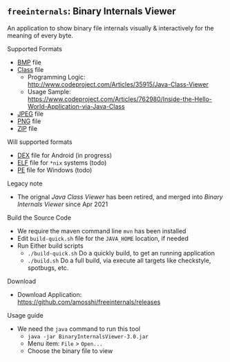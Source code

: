 ## `freeinternals`: Binary Internals Viewer

An application to show binary file internals visually & interactively for the meaning of every byte.

Supported Formats
* [BMP](https://en.wikipedia.org/wiki/BMP_file_format) file
* [Class](https://docs.oracle.com/javase/specs/) file
  * Programming Logic: http://www.codeproject.com/Articles/35915/Java-Class-Viewer
  * Usage Sample: https://www.codeproject.com/Articles/762980/Inside-the-Hello-World-Application-via-Java-Class
* [JPEG](https://en.wikipedia.org/wiki/JPEG) file
* [PNG](https://en.wikipedia.org/wiki/Portable_Network_Graphics) file
* [ZIP](https://en.wikipedia.org/wiki/ZIP_(file_format)) file

Will supported formats
* [DEX](https://en.wikipedia.org/wiki/Dalvik_(software)) file for Android (in progress)
* [ELF](https://en.wikipedia.org/wiki/Executable_and_Linkable_Format) file for `*nix` systems (todo)
* [PE](https://en.wikipedia.org/wiki/Portable_Executable) file for Windows (todo)

Legacy note
* The orignal *Java Class Viewer* has been retired, and merged into *Binary Internals Viewer* since Apr 2021
 
Build the Source Code

* We require the maven command line `mvn` has been installed
* Edit `build-quick.sh` file for the `JAVA_HOME` location, if needed
* Run Either build scripts
  * `./build-quick.sh` Do a quickly build, to get an running application
  * `./build.sh` Do a full build, via execute all targets like checkstyle, spotbugs, etc.

Download
* Download Application: https://github.com/amosshi/freeinternals/releases

Usage guide

* We need the `java` command to run this tool
  * `java -jar BinaryInternalsViewer-3.0.jar`
  * Menu item: `File` > `Open...`
  * Choose the binary file to view

